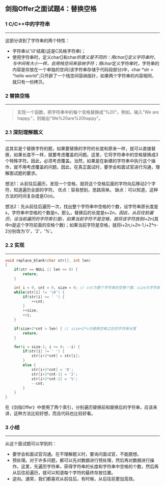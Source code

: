 ## 剑指Offer之面试题4：替换空格

### 1 C/C++中的字符串

***

这部分讲到了字符串的两个特性：
* 字符串以'\0'结尾(这是C风格字符串)；
* 使用字符串时，定义char[]和char*的意义是不同的：用char[]定义字符串时，与中间有大小一样，会用栈空间来容纳字符；用char*定义字符串时，字符串的内容是存放在一个单独的空间(该字符串存储于代码段部分)中，char *str = "hello world";只开辟了一个栈空间容纳指针，如果两个字符串的内容相同，就只有一份拷贝。

### 2 替换空格

***

> 实现一个函数，把字符串中的每个空格替换成"%20"。例如，输入"We are happy."，则输出"We%20are%20happy"。

### 2.1 深刻理解题义

***

这其实是个替换字符的题，如果要替换的字符的长度和原来一样，就可以直接替换，如果长度不一样，就要考虑覆盖的问题。这里，它将字符串中的空格替换成3个特殊字符。因此，必须考虑覆盖。当然，如果是在新建的字符串中执行这个操作，就不用考虑覆盖的问题。因此，在真正面试时，要学会和面试官进行沟通，理解面试题的要求。

想法1：从前往后遍历，发现一个空格，就将这个空格后面的字符向后移动2个字符，知道遍历全部的字符。
优点：容易想到，思路简单。
缺点：可以知道，这种方法的时间复杂度是O(n)。

想法2：先从前往后遍历一次，找出整个字符串中空格的个数，设字符串原长度是s，字符串中空格的个数是n，那么，替换后的长度是s+2*n。因此，从后往前遍历，设当前遍历的字符索引是i，如果当前字符不是空格，就将该字符放到i+2*n(其中n是这个字符前面的空格个数)；如果当前字符是空格，就将i+2*n,i+2*n-1,i+2*n-2分别改为'0'，'2'，'%'。

### 2.2 实现

***

``` C++
void replace_blank(char str[], int len)
{
	if(str == NULL || len <= 0) {
		return;
	}

	int i = 0, cnt = 0, size = 0; // cnt为整个字符串的空格个数，size为字符串字符个数
	while(str[i] != '\0') {
		if(str[i] == ' ') {
			++cnt;
		}
		++size;
		++i;
	}

	if(size+2*cnt > len) { // size+2*n为替换空格之后的字符串长度
		return;
	}

	for(i = size-1; i >= 0; --i) {
		if(str[i] != ' ') {
			str[i+2*cnt] = str[i];
		}
		else {
			str[i+2*cnt] = '0';
			str[i+2*cnt-1] = '2';
			str[i+2*cnt-2] = '%';
			--cnt;
		}
	}
}
```

在《剑指Offer》中使用了两个索引，分别遍历替换前和替换后的字符串，应该来讲，这种方法比较好想，而且代码也比较好看。

### 3 小结

***

从这个面试题可以学到的：
* 要学会和面试官沟通。在不理解题义时，要询问面试官，不能臆想。
* 预处理。对于许多问题，都可以先对数据进行预处理，然后再对数据进行操作。这里，先遍历字符串，获得字符串的长度和字符串中空格的个数，然后再从后往前遍历，就可以知道每个字符的最终存放位置。
* 逆向。通常，我们都喜欢从前往后，有时候，从后往前更加高效。

